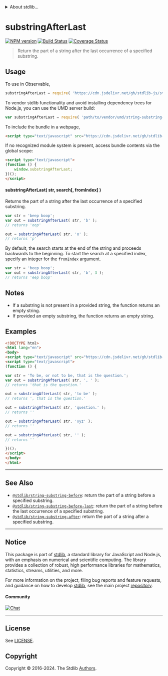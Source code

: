 <!--

@license Apache-2.0

Copyright (c) 2021 The Stdlib Authors.

Licensed under the Apache License, Version 2.0 (the "License");
you may not use this file except in compliance with the License.
You may obtain a copy of the License at

   http://www.apache.org/licenses/LICENSE-2.0

Unless required by applicable law or agreed to in writing, software
distributed under the License is distributed on an "AS IS" BASIS,
WITHOUT WARRANTIES OR CONDITIONS OF ANY KIND, either express or implied.
See the License for the specific language governing permissions and
limitations under the License.

-->


<details>
  <summary>
    About stdlib...
  </summary>
  <p>We believe in a future in which the web is a preferred environment for numerical computation. To help realize this future, we've built stdlib. stdlib is a standard library, with an emphasis on numerical and scientific computation, written in JavaScript (and C) for execution in browsers and in Node.js.</p>
  <p>The library is fully decomposable, being architected in such a way that you can swap out and mix and match APIs and functionality to cater to your exact preferences and use cases.</p>
  <p>When you use stdlib, you can be absolutely certain that you are using the most thorough, rigorous, well-written, studied, documented, tested, measured, and high-quality code out there.</p>
  <p>To join us in bringing numerical computing to the web, get started by checking us out on <a href="https://github.com/stdlib-js/stdlib">GitHub</a>, and please consider <a href="https://opencollective.com/stdlib">financially supporting stdlib</a>. We greatly appreciate your continued support!</p>
</details>

# substringAfterLast

[![NPM version][npm-image]][npm-url] [![Build Status][test-image]][test-url] [![Coverage Status][coverage-image]][coverage-url] <!-- [![dependencies][dependencies-image]][dependencies-url] -->

> Return the part of a string after the last occurrence of a specified substring.

<!-- Section to include introductory text. Make sure to keep an empty line after the intro `section` element and another before the `/section` close. -->

<section class="intro">

</section>

<!-- /.intro -->

<!-- Package usage documentation. -->



<section class="usage">

## Usage

To use in Observable,

```javascript
substringAfterLast = require( 'https://cdn.jsdelivr.net/gh/stdlib-js/string-substring-after-last@umd/browser.js' )
```

To vendor stdlib functionality and avoid installing dependency trees for Node.js, you can use the UMD server build:

```javascript
var substringAfterLast = require( 'path/to/vendor/umd/string-substring-after-last/index.js' )
```

To include the bundle in a webpage,

```html
<script type="text/javascript" src="https://cdn.jsdelivr.net/gh/stdlib-js/string-substring-after-last@umd/browser.js"></script>
```

If no recognized module system is present, access bundle contents via the global scope:

```html
<script type="text/javascript">
(function () {
    window.substringAfterLast;
})();
</script>
```

#### substringAfterLast( str, search\[, fromIndex] )

Returns the part of a string after the last occurrence of a specified substring.

```javascript
var str = 'beep boop';
var out = substringAfterLast( str, 'b' );
// returns 'oop'

out = substringAfterLast( str, 'o' );
// returns 'p'
```

By default, the search starts at the end of the string and proceeds backwards to the beginning. To start the search at a specified index, specify an integer for the `fromIndex` argument.

```javascript
var str = 'beep boop';
var out = substringAfterLast( str, 'b', 3 );
// returns 'eep boop'
```

</section>

<!-- /.usage -->

<!-- Package usage notes. Make sure to keep an empty line after the `section` element and another before the `/section` close. -->

<section class="notes">

## Notes

-   If a substring is not present in a provided string, the function returns an empty string.
-   If provided an empty substring, the function returns an empty string.

</section>

<!-- /.notes -->

<!-- Package usage examples. -->

<section class="examples">

## Examples

<!-- eslint no-undef: "error" -->

```html
<!DOCTYPE html>
<html lang="en">
<body>
<script type="text/javascript" src="https://cdn.jsdelivr.net/gh/stdlib-js/string-substring-after-last@umd/browser.js"></script>
<script type="text/javascript">
(function () {

var str = 'To be, or not to be, that is the question.';
var out = substringAfterLast( str, ', ' );
// returns 'that is the question.'

out = substringAfterLast( str, 'to be' );
// returns ', that is the question.'

out = substringAfterLast( str, 'question.' );
// returns ''

out = substringAfterLast( str, 'xyz' );
// returns ''

out = substringAfterLast( str, '' );
// returns ''

})();
</script>
</body>
</html>
```

</section>

<!-- /.examples -->

<!-- Section for describing a command-line interface. -->



<!-- Section to include cited references. If references are included, add a horizontal rule *before* the section. Make sure to keep an empty line after the `section` element and another before the `/section` close. -->

<section class="references">

</section>

<!-- /.references -->

<!-- Section for related `stdlib` packages. Do not manually edit this section, as it is automatically populated. -->

<section class="related">

* * *

## See Also

-   <span class="package-name">[`@stdlib/string-substring-before`][@stdlib/string/substring-before]</span><span class="delimiter">: </span><span class="description">return the part of a string before a specified substring.</span>
-   <span class="package-name">[`@stdlib/string-substring-before-last`][@stdlib/string/substring-before-last]</span><span class="delimiter">: </span><span class="description">return the part of a string before the last occurrence of a specified substring.</span>
-   <span class="package-name">[`@stdlib/string-substring-after`][@stdlib/string/substring-after]</span><span class="delimiter">: </span><span class="description">return the part of a string after a specified substring.</span>

</section>

<!-- /.related -->

<!-- Section for all links. Make sure to keep an empty line after the `section` element and another before the `/section` close. -->


<section class="main-repo" >

* * *

## Notice

This package is part of [stdlib][stdlib], a standard library for JavaScript and Node.js, with an emphasis on numerical and scientific computing. The library provides a collection of robust, high performance libraries for mathematics, statistics, streams, utilities, and more.

For more information on the project, filing bug reports and feature requests, and guidance on how to develop [stdlib][stdlib], see the main project [repository][stdlib].

#### Community

[![Chat][chat-image]][chat-url]

---

## License

See [LICENSE][stdlib-license].


## Copyright

Copyright &copy; 2016-2024. The Stdlib [Authors][stdlib-authors].

</section>

<!-- /.stdlib -->

<!-- Section for all links. Make sure to keep an empty line after the `section` element and another before the `/section` close. -->

<section class="links">

[npm-image]: http://img.shields.io/npm/v/@stdlib/string-substring-after-last.svg
[npm-url]: https://npmjs.org/package/@stdlib/string-substring-after-last

[test-image]: https://github.com/stdlib-js/string-substring-after-last/actions/workflows/test.yml/badge.svg?branch=main
[test-url]: https://github.com/stdlib-js/string-substring-after-last/actions/workflows/test.yml?query=branch:main

[coverage-image]: https://img.shields.io/codecov/c/github/stdlib-js/string-substring-after-last/main.svg
[coverage-url]: https://codecov.io/github/stdlib-js/string-substring-after-last?branch=main

<!--

[dependencies-image]: https://img.shields.io/david/stdlib-js/string-substring-after-last.svg
[dependencies-url]: https://david-dm.org/stdlib-js/string-substring-after-last/main

-->

[chat-image]: https://img.shields.io/gitter/room/stdlib-js/stdlib.svg
[chat-url]: https://app.gitter.im/#/room/#stdlib-js_stdlib:gitter.im

[stdlib]: https://github.com/stdlib-js/stdlib

[stdlib-authors]: https://github.com/stdlib-js/stdlib/graphs/contributors

[cli-section]: https://github.com/stdlib-js/string-substring-after-last#cli
[cli-url]: https://github.com/stdlib-js/string-substring-after-last/tree/cli
[@stdlib/string-substring-after-last]: https://github.com/stdlib-js/string-substring-after-last/tree/main

[umd]: https://github.com/umdjs/umd
[es-module]: https://developer.mozilla.org/en-US/docs/Web/JavaScript/Guide/Modules

[deno-url]: https://github.com/stdlib-js/string-substring-after-last/tree/deno
[deno-readme]: https://github.com/stdlib-js/string-substring-after-last/blob/deno/README.md
[umd-url]: https://github.com/stdlib-js/string-substring-after-last/tree/umd
[umd-readme]: https://github.com/stdlib-js/string-substring-after-last/blob/umd/README.md
[esm-url]: https://github.com/stdlib-js/string-substring-after-last/tree/esm
[esm-readme]: https://github.com/stdlib-js/string-substring-after-last/blob/esm/README.md
[branches-url]: https://github.com/stdlib-js/string-substring-after-last/blob/main/branches.md

[stdlib-license]: https://raw.githubusercontent.com/stdlib-js/string-substring-after-last/main/LICENSE

[standard-streams]: https://en.wikipedia.org/wiki/Standard_streams

[mdn-regexp]: https://developer.mozilla.org/en-US/docs/Web/JavaScript/Guide/Regular_Expressions

<!-- <related-links> -->

[@stdlib/string/substring-before]: https://github.com/stdlib-js/string-substring-before/tree/umd

[@stdlib/string/substring-before-last]: https://github.com/stdlib-js/string-substring-before-last/tree/umd

[@stdlib/string/substring-after]: https://github.com/stdlib-js/string-substring-after/tree/umd

<!-- </related-links> -->

</section>

<!-- /.links -->
